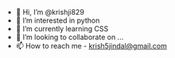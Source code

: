 - 👋 Hi, I’m @krishji829
- 👀 I’m interested in python 
- 🌱 I’m currently learning CSS
- 💞️ I’m looking to collaborate on ...
- 📫 How to reach me - krish5jindal@gmail.com


